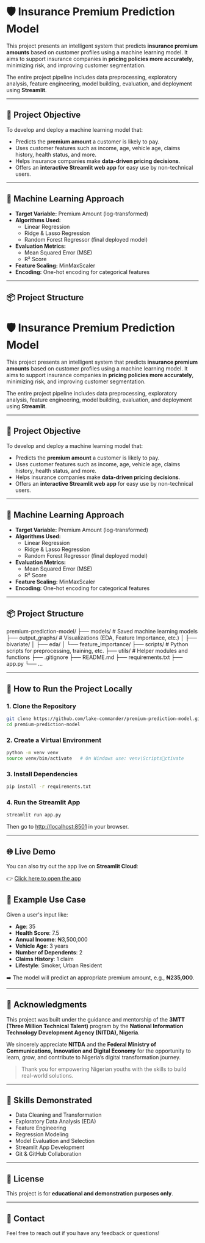 # 🛡️ Insurance Premium Prediction Model

This project presents an intelligent system that predicts **insurance premium amounts** based on customer profiles using a machine learning model. It aims to support insurance companies in **pricing policies more accurately**, minimizing risk, and improving customer segmentation.

The entire project pipeline includes data preprocessing, exploratory analysis, feature engineering, model building, evaluation, and deployment using **Streamlit**.

---

## 🎯 Project Objective

To develop and deploy a machine learning model that:
- Predicts the **premium amount** a customer is likely to pay.
- Uses customer features such as income, age, vehicle age, claims history, health status, and more.
- Helps insurance companies make **data-driven pricing decisions**.
- Offers an **interactive Streamlit web app** for easy use by non-technical users.

---

## 🧠 Machine Learning Approach

- **Target Variable:** Premium Amount (log-transformed)
- **Algorithms Used:**
  - Linear Regression
  - Ridge & Lasso Regression
  - Random Forest Regressor (final deployed model)
- **Evaluation Metrics:**
  - Mean Squared Error (MSE)
  - R² Score
- **Feature Scaling:** MinMaxScaler
- **Encoding:** One-hot encoding for categorical features

---

## 📦 Project Structure

# 🛡️ Insurance Premium Prediction Model

This project presents an intelligent system that predicts **insurance premium amounts** based on customer profiles using a machine learning model. It aims to support insurance companies in **pricing policies more accurately**, minimizing risk, and improving customer segmentation.

The entire project pipeline includes data preprocessing, exploratory analysis, feature engineering, model building, evaluation, and deployment using **Streamlit**.

---

## 🎯 Project Objective

To develop and deploy a machine learning model that:
- Predicts the **premium amount** a customer is likely to pay.
- Uses customer features such as income, age, vehicle age, claims history, health status, and more.
- Helps insurance companies make **data-driven pricing decisions**.
- Offers an **interactive Streamlit web app** for easy use by non-technical users.

---

## 🧠 Machine Learning Approach

- **Target Variable:** Premium Amount (log-transformed)
- **Algorithms Used:**
  - Linear Regression
  - Ridge & Lasso Regression
  - Random Forest Regressor (final deployed model)
- **Evaluation Metrics:**
  - Mean Squared Error (MSE)
  - R² Score
- **Feature Scaling:** MinMaxScaler
- **Encoding:** One-hot encoding for categorical features

---

## 📦 Project Structure

premium-prediction-model/
├── models/ # Saved machine learning models
├── output_graphs/ # Visualizations (EDA, Feature Importance, etc.)
│ ├── bivariate/
│ ├── eda/
│ └── feature_importance/
├── scripts/ # Python scripts for preprocessing, training, etc.
├── utils/ # Helper modules and functions
├── .gitignore
├── README.md
├── requirements.txt
├── app.py
└── ...

---

## 🚀 How to Run the Project Locally

### 1. Clone the Repository

```bash
git clone https://github.com/lake-commander/premium-prediction-model.git
cd premium-prediction-model
```

### 2. Create a Virtual Environment

```bash
python -m venv venv
source venv/bin/activate   # On Windows use: venv\Scriptsctivate
```

### 3. Install Dependencies

```bash
pip install -r requirements.txt
```

### 4. Run the Streamlit App

```bash
streamlit run app.py
```

Then go to [http://localhost:8501](http://localhost:8501) in your browser.

---

## 🌐 Live Demo

You can also try out the app live on **Streamlit Cloud**:

👉 [Click here to open the app](https://premium-prediction-model.streamlit.app/)


## 🧪 Example Use Case

Given a user's input like:

- **Age**: 35  
- **Health Score**: 7.5  
- **Annual Income**: ₦3,500,000  
- **Vehicle Age**: 3 years  
- **Number of Dependents**: 2  
- **Claims History**: 1 claim  
- **Lifestyle**: Smoker, Urban Resident  

➡️ The model will predict an appropriate premium amount, e.g., **₦235,000**.

---

## 🙏 Acknowledgments

This project was built under the guidance and mentorship of the **3MTT (Three Million Technical Talent)** program by the **National Information Technology Development Agency (NITDA), Nigeria**.

We sincerely appreciate **NITDA** and the **Federal Ministry of Communications, Innovation and Digital Economy** for the opportunity to learn, grow, and contribute to Nigeria’s digital transformation journey.

> Thank you for empowering Nigerian youths with the skills to build real-world solutions.

---

## 🧠 Skills Demonstrated

- Data Cleaning and Transformation  
- Exploratory Data Analysis (EDA)  
- Feature Engineering  
- Regression Modeling  
- Model Evaluation and Selection  
- Streamlit App Development  
- Git & GitHub Collaboration  

---

## 🔗 License

This project is for **educational and demonstration purposes only**.

---

## 💬 Contact

Feel free to reach out if you have any feedback or questions!
